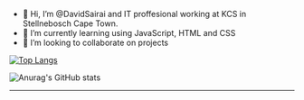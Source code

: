 - 👋 Hi, I’m @DavidSairai and IT proffesional working at KCS in Stellnebosch Cape Town. 
- 🌱 I’m currently learning using JavaScript, HTML and CSS
- 👯 I’m looking to collaborate on projects

<!---
DavidSairai/DavidSairai is a ✨ special ✨ repository because its `README.md` (this file) appears on your GitHub profile.
You can click the Preview link to take a look at your changes.
--->
[![Top Langs](https://github-readme-stats.vercel.app/api/top-langs/?username=davidsairai)](https://github.com/anuraghazra/github-readme-stats)

![Anurag's GitHub stats](https://github-readme-stats.vercel.app/api?username=davidsairai&show_icons=true&theme=radical)


****
